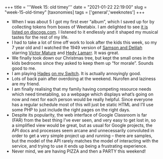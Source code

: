 +++
title = '''Week 15: old timey'''
date = "2021-01-22 22:19:00"
slug = "week-15-old-timey"
[taxonomies]
tags = ['general','weeknotes']
+++

  * When I was about 5 I got my first ever “album”, which I saved up for by collecting tokens from boxes of Weetabix. I am delighted to see [it is listed on discogs.com][1]. I listened to it endlessly and it shaped my musical tastes for the rest of my life. 
  * I had to take a lot of time off work to look after the kids this week, so my 7 year old and I watched the 1949 version of [Samson and Delilah][2] starring [Victor Mature][3] and [Hedy Lamarr][4]. It was great.
  * We finally took down our Christmas tree, but kept the small ones in the kids bedrooms since they asked to keep them up “for morale”. Sounds good to me.
  * I am playing [Hades][5] [on my Switch][6]. It is actually annoyingly good.
  * Lots of back pain after overdoing at the weekend. Nurofen and laziness are my friend.
  * I am finally realising that my family having competing resource needs which need timetabling, so a webpage which displays what’s going on now and next for each person would be really helpful. Since everyone has a regular schedule most of this will just be static HTML and I’ll use some PHP to just include the right pages on the right days.
  * Despite its popularity, the web interface of Google Classroom is far (FAR) from the best thing I’ve ever seen, and very easy to get lost in, so a simplified view would be great, but as usual for Google projects, the API docs and processes seem arcane and unnecessarily convoluted in order to get a very simple project up and running &#8211; there are samples, but the model of the API rarely matches the model of interacting with the service, and trying to use it ends up being a frustrating experience. 
  * Never mind, we are having PIZZA and then a PARTY this weekend!

 [1]: https://www.discogs.com/Various-Weetabix-Top-Trax-Dunks-Cassette-/release/2451833
 [2]: https://en.wikipedia.org/wiki/Samson_and_Delilah_(1949_film)
 [3]: https://en.wikipedia.org/wiki/Victor_Mature
 [4]: https://en.wikipedia.org/wiki/Hedy_Lamarr
 [5]: https://en.wikipedia.org/wiki/Hades_(video_game)
 [6]: https://www.nintendo.co.uk/Games/Nintendo-Switch-download-software/Hades-1821819.html\n